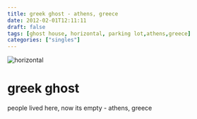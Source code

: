```yaml
---
title: greek ghost - athens, greece
date: 2012-02-01T12:11:11
draft: false
tags: [ghost house, horizontal, parking lot,athens,greece]
categories: ["singles"]
---
```

![horizontal](/p/sbr-20120201-0230.jpg)
<!--more-->
# greek ghost
people lived here, now its empty - athens, greece

